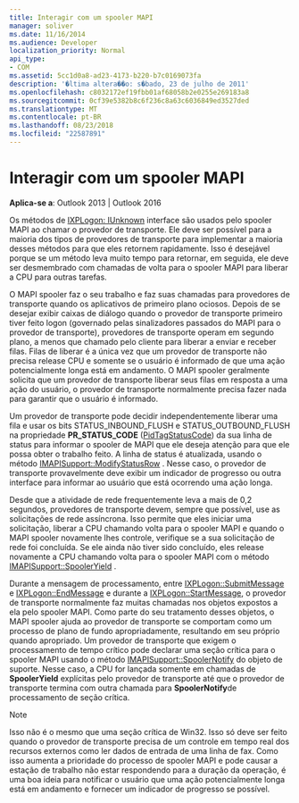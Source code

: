 ```yaml
---
title: Interagir com um spooler MAPI
manager: soliver
ms.date: 11/16/2014
ms.audience: Developer
localization_priority: Normal
api_type:
- COM
ms.assetid: 5cc1d0a8-ad23-4173-b220-b7c0169073fa
description: '�ltima altera��o: s�bado, 23 de julho de 2011'
ms.openlocfilehash: c8032172ef19fbb01af68058b2e0255e269183a8
ms.sourcegitcommit: 0cf39e5382b8c6f236c8a63c6036849ed3527ded
ms.translationtype: MT
ms.contentlocale: pt-BR
ms.lasthandoff: 08/23/2018
ms.locfileid: "22587891"
---
```

# <a name="interacting-with-the-mapi-spooler"></a>Interagir com um spooler MAPI

  
  
**Aplica-se a**: Outlook 2013 | Outlook 2016 
  
Os métodos de [IXPLogon: IUnknown](ixplogoniunknown.md) interface são usados pelo spooler MAPI ao chamar o provedor de transporte. Ele deve ser possível para a maioria dos tipos de provedores de transporte para implementar a maioria desses métodos para que eles retornem rapidamente. Isso é desejável porque se um método leva muito tempo para retornar, em seguida, ele deve ser desmembrado com chamadas de volta para o spooler MAPI para liberar a CPU para outras tarefas. 
  
O MAPI spooler faz o seu trabalho e faz suas chamadas para provedores de transporte quando os aplicativos de primeiro plano ociosos. Depois de se desejar exibir caixas de diálogo quando o provedor de transporte primeiro tiver feito logon (governado pelas sinalizadores passados do MAPI para o provedor de transporte), provedores de transporte operam em segundo plano, a menos que chamado pelo cliente para liberar a enviar e receber filas. Filas de liberar é a única vez que um provedor de transporte não precisa release CPU e somente se o usuário é informado de que uma ação potencialmente longa está em andamento. O MAPI spooler geralmente solicita que um provedor de transporte liberar seus filas em resposta a uma ação do usuário, o provedor de transporte normalmente precisa fazer nada para garantir que o usuário é informado.
  
Um provedor de transporte pode decidir independentemente liberar uma fila e usar os bits STATUS_INBOUND_FLUSH e STATUS_OUTBOUND_FLUSH na propriedade **PR_STATUS_CODE** ([PidTagStatusCode](pidtagstatuscode-canonical-property.md)) da sua linha de status para informar o spooler de MAPI que ele deseja atenção para que ele possa obter o trabalho feito. A linha de status é atualizada, usando o método [IMAPISupport::ModifyStatusRow](imapisupport-modifystatusrow.md) . Nesse caso, o provedor de transporte provavelmente deve exibir um indicador de progresso ou outra interface para informar ao usuário que está ocorrendo uma ação longa. 
  
Desde que a atividade de rede frequentemente leva a mais de 0,2 segundos, provedores de transporte devem, sempre que possível, use as solicitações de rede assíncrona. Isso permite que eles iniciar uma solicitação, liberar a CPU chamando volta para o spooler MAPI e quando o MAPI spooler novamente lhes controle, verifique se a sua solicitação de rede foi concluída. Se ele ainda não tiver sido concluído, eles release novamente a CPU chamando volta para o spooler MAPI com o método [IMAPISupport::SpoolerYield](imapisupport-spooleryield.md) . 
  
Durante a mensagem de processamento, entre [IXPLogon::SubmitMessage](ixplogon-submitmessage.md) e [IXPLogon::EndMessage](ixplogon-endmessage.md) e durante a [IXPLogon::StartMessage](ixplogon-startmessage.md), o provedor de transporte normalmente faz muitas chamadas nos objetos expostos a ela pelo spooler MAPI. Como parte do seu tratamento desses objetos, o MAPI spooler ajuda ao provedor de transporte se comportam como um processo de plano de fundo apropriadamente, resultando em seu próprio quando apropriado. Um provedor de transporte que exigem o processamento de tempo crítico pode declarar uma seção crítica para o spooler MAPI usando o método [IMAPISupport::SpoolerNotify](imapisupport-spoolernotify.md) do objeto de suporte. Nesse caso, a CPU for lançada somente em chamadas de **SpoolerYield** explícitas pelo provedor de transporte até que o provedor de transporte termina com outra chamada para **SpoolerNotify**de processamento de seção crítica.
  
> [!NOTE]
> Isso não é o mesmo que uma seção crítica de Win32. Isso só deve ser feito quando o provedor de transporte precisa de um controle em tempo real dos recursos externos como ler dados de entrada de uma linha de fax. Como isso aumenta a prioridade do processo de spooler MAPI e pode causar a estação de trabalho não estar respondendo para a duração da operação, é uma boa ideia para notificar o usuário que uma ação potencialmente longa está em andamento e fornecer um indicador de progresso se possível. 
  

